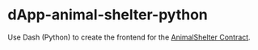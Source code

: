 # dApp-animal-shelter-python

Use Dash (Python) to create the frontend for the [AnimalShelter Contract](https://github.com/charmingdata/all-smart-contracts/blob/main/DonationToEducator.sol).

